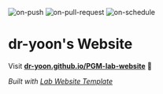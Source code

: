 
  ![on-push](../../actions/workflows/on-push.yaml/badge.svg)
  ![on-pull-request](../../actions/workflows/on-pull-request.yaml/badge.svg)
  ![on-schedule](../../actions/workflows/on-schedule.yaml/badge.svg)

  # dr-yoon's Website

  Visit **[dr-yoon.github.io/PGM-lab-website](https://dr-yoon.github.io/PGM-lab-website)** 🚀

  _Built with [Lab Website Template](https://greene-lab.gitbook.io/lab-website-template-docs)_
